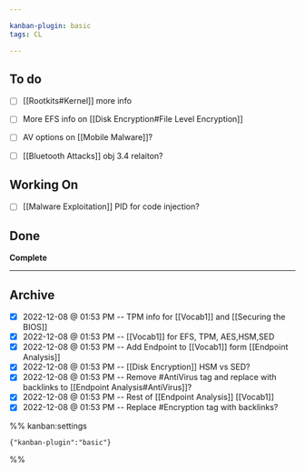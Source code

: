 ```yaml
---

kanban-plugin: basic
tags: CL

---
```


## To do

- [ ] [[Rootkits#Kernel]] more info
- [ ] More EFS info on [[Disk Encryption#File Level Encryption]]
- [ ] AV options on [[Mobile Malware]]?
- [ ] [[Bluetooth Attacks]] obj 3.4 relaiton?


## Working On

- [ ] [[Malware Exploitation]] PID for code injection?


## Done

**Complete**


***

## Archive

- [x] 2022-12-08 @ 01:53 PM -- TPM info for [[Vocab1]] and [[Securing the BIOS]]
- [x] 2022-12-08 @ 01:53 PM -- [[Vocab1]] for EFS, TPM, AES,HSM,SED
- [x] 2022-12-08 @ 01:53 PM -- Add Endpoint to [[Vocab1]] form [[Endpoint Analysis]]
- [x] 2022-12-08 @ 01:53 PM -- [[Disk Encryption]] HSM vs SED?
- [x] 2022-12-08 @ 01:53 PM -- Remove #AntiVirus  tag and replace with backlinks to [[Endpoint Analysis#AntiVirus]]?
- [x] 2022-12-08 @ 01:53 PM -- Rest of [[Endpoint Analysis]] [[Vocab1]]
- [x] 2022-12-08 @ 01:53 PM -- Replace #Encryption tag with backlinks?

%% kanban:settings
```
{"kanban-plugin":"basic"}
```
%%